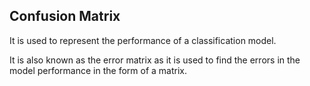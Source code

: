 ## Confusion Matrix 
It is used to represent the performance of a classification model. 

It is also known as the error matrix as it is used to find the errors in the model performance in the form of a matrix.


